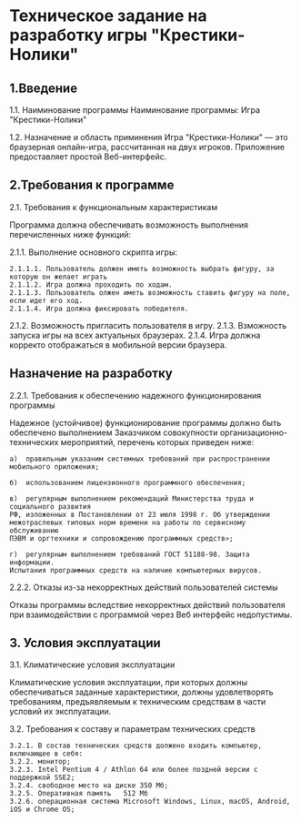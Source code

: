 # Техническое задание на разработку игры "Крестики-Нолики"

## 1.Введение

1.1. Наиминование программы
Наиминование программы: Игра "Крестики-Нолики"

1.2. Назначение и область приминения
Игра "Крестики-Нолики" — это браузерная онлайн-игра, рассчитанная на двух игроков. 
Приложение предоставляет простой Веб-интерфейс.

## 2.Требования к программе

2.1. Требования к функциональным характеристикам

Программа должна обеспечивать возможность выполнения перечисленных ниже функций:

  2.1.1. Выполнение основного скрипта игры:
  
    2.1.1.1. Пользователь должен иметь возможность выбрать фигуру, за которую он желает играть
    2.1.1.2. Игра должна проходить по ходам. 
    2.1.1.3. Пользователь олжен иметь возможность ставить фигуру на поле, если идет его ход.
    2.1.1.4. Игра должна фиксировать победителя. 
  
  2.1.2. Возможность пригласить пользователя в игру. 
  2.1.3. Взможность запуска игры на всех актуальных браузерах. 
  2.1.4. Игра должна корректо отображаться в мобильной версии браузера.
## Назначение на разработку

2.2.1. Требования к обеспечению надежного функционирования программы

Надежное (устойчивое) функционирование программы должно быть обеспечено выполнением
Заказчиком совокупности организационно-технических мероприятий, перечень которых
приведен ниже:

    а)  правильным указаним системных требований при распространении мобильного приложения;

    б)  использованием лицензионного программного обеспечения;
  
    в)  регулярным выполнением рекомендаций Министерства труда и социального развития
    РФ, изложенных в Постановлении от 23 июля 1998 г. Об утверждении
    межотраслевых типовых норм времени на работы по сервисному обслуживанию
    ПЭВМ и оргтехники и сопровождению программных средств»;
  
    г)  регулярным выполнением требований ГОСТ 51188-98. Защита информации.
    Испытания программных средств на наличие компьютерных вирусов.
    
2.2.2. Отказы из-за некорректных действий пользователей системы

Отказы программы вследствие некорректных действий пользователя при взаимодействии с
программой через Веб интерфейс недопустимы.

## 3. Условия эксплуатации

3.1. Климатические условия эксплуатации

Климатические условия эксплуатации, при которых должны обеспечиваться заданные
характеристики, должны удовлетворять требованиям, предъявляемым к техническим средствам
в части условий их эксплуатации.

3.2. Требования к составу и параметрам технических
средств 
 
    3.2.1. В состав технических средств должено входить компьютер, включающее в себя:
    3.2.2. монитор;
    3.2.3. Intel Pentium 4 / Athlon 64 или более поздней версии с поддержкой SSE2;
    3.2.4. свободное место на диске	350 Мб;
    3.2.5. Оперативная память	512 Mб
    3.2.6. операционная система	Microsoft Windows, Linux, macOS, Android, iOS и Chrome OS;
